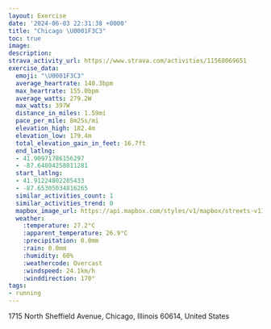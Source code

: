 ```yaml
---
layout: Exercise
date: '2024-06-03 22:31:38 +0000'
title: "Chicago \U0001F3C3"
toc: true
image:
description:
strava_activity_url: https://www.strava.com/activities/11568069651
exercise_data:
  emoji: "\U0001F3C3"
  average_heartrate: 140.3bpm
  max_heartrate: 155.0bpm
  average_watts: 279.2W
  max_watts: 397W
  distance_in_miles: 1.59mi
  pace_per_mile: 8m25s/mi
  elevation_high: 182.4m
  elevation_low: 179.4m
  total_elevation_gain_in_feet: 16.7ft
  end_latlng:
  - 41.90971786156297
  - -87.64804258011281
  start_latlng:
  - 41.91224802285433
  - -87.65305034816265
  similar_activities_count: 1
  similar_activities_trend: 0
  mapbox_image_url: https://api.mapbox.com/styles/v1/mapbox/streets-v11/static/path-5+787af2-1.0(cvx~Fl%7D~uOD%60B%3FrODtFCfB%40pDC%60ACFG%40%7DF%40u%40BWDUNa%40%60%40CL%3FVGNkDzBSP%3FJ~%40zCJVFDLCxJ%7DGJCd%40%3FjADLCFIA%7D%40IyABm%40AkBCqBCo%40%40u%40Fy%40Cc%40EsH%40uAB_%40A_HEg%40%40gAEwC%3FQPDFIDOBa%40EaCEqE),pin-s-s+e5b22e(-87.65415,41.9109),pin-s-f+89ae00(-87.65105999999996,41.91077)/auto/800x800?access_token=pk.eyJ1Ijoiam9zaGJlY2ttYW4iLCJhIjoiY205eWR2aDd1MWZ6djJrbXc4a3M0bWZleiJ9.XiG9OWkNcZk2QzjJbxLB4A
  weather:
    :temperature: 27.2°C
    :apparent_temperature: 26.9°C
    :precipitation: 0.0mm
    :rain: 0.0mm
    :humidity: 60%
    :weathercode: Overcast
    :windspeed: 24.1km/h
    :winddirection: 170°
tags:
- running
---
```

1715 North Sheffield Avenue, Chicago, Illinois 60614, United States
